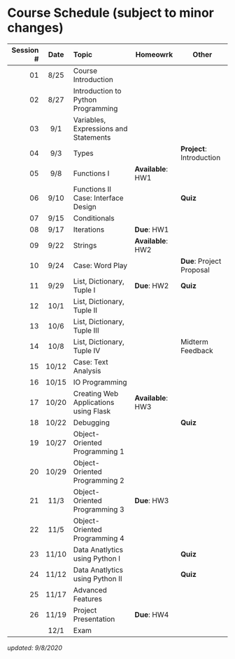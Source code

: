 # Course Schedule (subject to minor changes)

| Session # | Date  | Topic                                   | Homeowrk           | Other                     |
| --------: | :---: | :-------------------------------------- | ------------------ | ------------------------- |
|        01 | 8/25  | Course Introduction                     |
|        02 | 8/27  | Introduction to Python Programming      |
|        03 |  9/1  | Variables, Expressions and Statements   |
|        04 |  9/3  | Types                                   |                    | **Project**: Introduction |
|        05 |  9/8  | Functions I                             | **Available**: HW1 |
|        06 | 9/10  | Functions II <br>Case: Interface Design |                    | **Quiz**                  |
|        07 | 9/15  | Conditionals                            |                    |                           |
|        08 | 9/17  | Iterations                              | **Due**: HW1       |
|        09 | 9/22  | Strings                                 | **Available**: HW2 |                           |
|        10 | 9/24  | Case: Word Play                         |                    | **Due**: Project Proposal |
|        11 | 9/29  | List, Dictionary, Tuple I               | **Due**: HW2       | **Quiz**                  |
|        12 | 10/1  | List, Dictionary, Tuple II              |                    |
|        13 | 10/6  | List, Dictionary, Tuple III             |
|        14 | 10/8  | List, Dictionary, Tuple IV              |                    | Midterm Feedback          |
|        15 | 10/12 | Case: Text Analysis                     |                    |
|        16 | 10/15 | IO Programming                          |                    |                           |
|        17 | 10/20 | Creating Web Applications using Flask   | **Available**: HW3 |
|        18 | 10/22 | Debugging                               |                    | **Quiz**                  |
|        19 | 10/27 | Object-Oriented Programming 1           |                    |
|        20 | 10/29 | Object-Oriented Programming 2           |                    |
|        21 | 11/3  | Object-Oriented Programming 3           | **Due**: HW3       |
|        22 | 11/5  | Object-Oriented Programming 4           |                    |
|        23 | 11/10 | Data Anatlytics using Python I          |                    | **Quiz**                  |
|        24 | 11/12 | Data Anatlytics using Python II         |                    | **Quiz**                  |
|        25 | 11/17 | Advanced Features                       |                    |
|        26 | 11/19 | Project Presentation                    | **Due**: HW4       |
|           | 12/1  | Exam                                    |

*updated: 9/8/2020*
